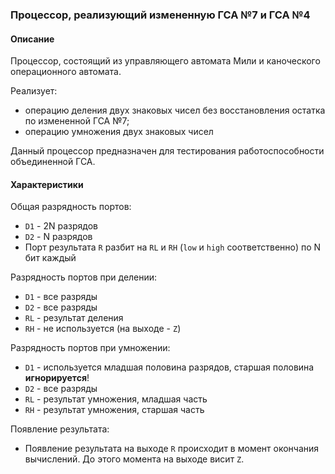 ### Процессор, реализующий измененную ГСА №7 и ГСА №4

#### Описание

Процессор, состоящий из управляющего автомата Мили и каноческого операционного автомата.
 
Реализует: 
* операцию деления двух знаковых чисел без восстановления остатка по измененной ГСА №7;
* операцию умножения двух знаковых чисел

Данный процессор предназначен для тестирования работоспособности объединенной ГСА.

#### Характеристики
Общая разрядность портов:
* `D1` - 2N разрядов
* `D2` - N разрядов
* Порт результата `R` разбит на `RL` и `RH` (`low` и `high` соответственно) по N бит каждый

Разрядность портов при делении:
* `D1` - все разряды
* `D2` - все разряды
* `RL` - результат деления
* `RH` - не используется (на выходе - `Z`)

Разрядность портов при умножении:
* `D1` - используется младшая половина разрядов, старшая половина **игнорируется**!
* `D2` - все разряды
* `RL` - результат умножения, младшая часть
* `RH` - результат умножения, старшая часть

Появление результата:
* Появление результата на выходе `R` происходит в момент окончания вычислений. До этого момента на выходе висит `Z`. 
